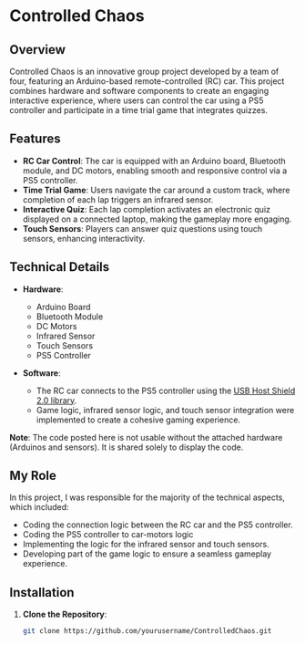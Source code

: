 # Controlled Chaos

## Overview
Controlled Chaos is an innovative group project developed by a team of four, featuring an Arduino-based remote-controlled (RC) car. This project combines hardware and software components to create an engaging interactive experience, where users can control the car using a PS5 controller and participate in a time trial game that integrates quizzes.

## Features
- **RC Car Control**: The car is equipped with an Arduino board, Bluetooth module, and DC motors, enabling smooth and responsive control via a PS5 controller.
- **Time Trial Game**: Users navigate the car around a custom track, where completion of each lap triggers an infrared sensor.
- **Interactive Quiz**: Each lap completion activates an electronic quiz displayed on a connected laptop, making the gameplay more engaging.
- **Touch Sensors**: Players can answer quiz questions using touch sensors, enhancing interactivity.

## Technical Details
- **Hardware**:
  - Arduino Board
  - Bluetooth Module
  - DC Motors
  - Infrared Sensor
  - Touch Sensors
  - PS5 Controller

- **Software**:
  - The RC car connects to the PS5 controller using the [USB Host Shield 2.0 library](https://github.com/felis/USB_Host_Shield_2.0).
  - Game logic, infrared sensor logic, and touch sensor integration were implemented to create a cohesive gaming experience.

**Note**: The code posted here is not usable without the attached hardware (Arduinos and sensors). It is shared solely to display the code.

## My Role
In this project, I was responsible for the majority of the technical aspects, which included:
- Coding the connection logic between the RC car and the PS5 controller.
- Coding the PS5 controller to car-motors logic
- Implementing the logic for the infrared sensor and touch sensors.
- Developing part of the game logic to ensure a seamless gameplay experience.

## Installation
1. **Clone the Repository**:
   ```bash
   git clone https://github.com/yourusername/ControlledChaos.git
